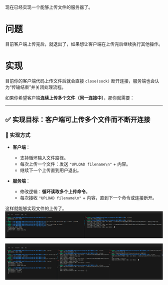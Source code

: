 # 
现在已经实现一个能够上传文件的服务器了。

# 问题
目前客户端上传完后，就退出了，如果想让客户端在上传完后继续执行其他操作。
# 实现
目前你的客户端代码上传文件后就会直接 `close(sock)` 断开连接，服务端也会认为“传输结束”并关闭处理流程。

如果你希望客户端**连续上传多个文件（同一连接中）**，那你就需要：

---

## ✅ 实现目标：客户端可上传多个文件而不断开连接

### 🧠 实现方式

* **客户端**：

  * 支持循环输入文件路径。
  * 每次上传一个文件：发送 `"UPLOAD filename\n"` + 内容。
  * 继续下一个上传直到用户退出。
* **服务端**：

  * 修改逻辑：**循环读取多个上传命令**。
  * 每次接收 `"UPLOAD filename\n"` + 内容，直到下一个命令或连接断开。

这样就能够实现文件的上传了。
![alt text](image-1.png)

![alt text](image.png)

